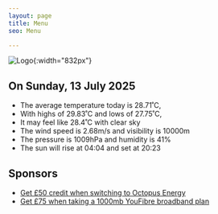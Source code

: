 ```yaml
---
layout: page
title: Menu
seo: Menu

---
```


![Logo](/images/logo.jpg){:width="832px"}

<!-- weather_marker starts -->
## On Sunday, 13 July 2025

- The average temperature today is 28.71˚C,
- With highs of 29.83˚C and lows of 27.75˚C,
- It may feel like 28.4˚C with clear sky
- The wind speed is 2.68m/s and visibility is 10000m
- The pressure is 1009hPa and humidity is 41%
- The sun will rise at 04:04 and set at 20:23

<!-- weather_marker ends -->

## Sponsors

- [Get £50 credit when switching to Octopus Energy](https://bit.ly/3oD1nnS)
- [Get £75 when taking a 1000mb YouFibre broadband plan](https://aklam.io/91zWhU?)
